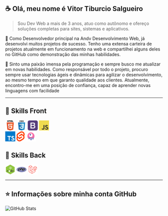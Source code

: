 ## ☕ Olá, meu nome é <strong>Vitor Tiburcio Salgueiro</strong>

> Sou Dev Web a mais de 3 anos, atuo como autônomo e ofereço soluções completas para sites, sistemas e aplicativos.

💼 Como Desenvolvedor principal na Andv Desenvolvimento Web, já desenvolvi muitos projetos de sucesso. Tenho uma extensa carteira de projetos atualmente em funcionamento na web e compartilhei alguns deles no GitHub como demonstração das minhas habilidades.

💬 Sinto uma paixão imensa pela programação e sempre busco me atualizar em novas habilidades. Como responsável por todo o projeto, procuro sempre usar tecnologias ágeis e dinâmicas para agilizar o desenvolvimento, ao mesmo tempo em que garanto qualidade aos clientes. Atualmente, encontro-me em uma posição de confiança, capaz de aprender novas linguagens com facilidade

----

## 🚀 Skills Front
<img height="32" src="https://raw.githubusercontent.com/github/explore/80688e429a7d4ef2fca1e82350fe8e3517d3494d/topics/html/html.png" alt="HTML5"/></code> <code><img height="32" src="https://raw.githubusercontent.com/github/explore/80688e429a7d4ef2fca1e82350fe8e3517d3494d/topics/css/css.png" alt="CSS"/></code> <code><img height="32" src="https://raw.githubusercontent.com/github/explore/80688e429a7d4ef2fca1e82350fe8e3517d3494d/topics/bootstrap/bootstrap.png" alt="Bootstrap"/></code> <code><img height="32" src="https://raw.githubusercontent.com/github/explore/80688e429a7d4ef2fca1e82350fe8e3517d3494d/topics/javascript/javascript.png" alt="Javascript"/> </code>
<code><img height="32" src="https://raw.githubusercontent.com/github/explore/80688e429a7d4ef2fca1e82350fe8e3517d3494d/topics/typescript/typescript.png" alt="Typescript"/></code>
<code><img height="32" src="icons/svelte.png" alt="Svelte"/></code> <code><img height="32" src="icons/livewire.png" alt="Livewire"/></code>

## 🚀 Skills Back

<code><img height="32" src="icons/node.png" alt="Nodejs"/></code>
<code><img height="32" src="https://raw.githubusercontent.com/github/explore/80688e429a7d4ef2fca1e82350fe8e3517d3494d/topics/php/php.png" alt="PHP"/></code> <code><img height="32" src="https://raw.githubusercontent.com/github/explore/80688e429a7d4ef2fca1e82350fe8e3517d3494d/topics/laravel/laravel.png" alt="Laravel"/></code>


---

## ⭐ Informações sobre minha conta GitHub
![GitHub Stats](https://github-readme-stats.vercel.app/api/top-langs/?username=vsalgueiro7&theme=blue-green)

